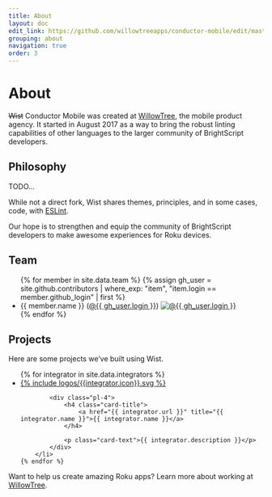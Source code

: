 ```yaml
---
title: About
layout: doc
edit_link: https://github.com/willowtreeapps/conductor-mobile/edit/master/docs/about.md
grouping: about
navigation: true
order: 3
---
```


# About

~~Wist~~ Conductor Mobile was created at [WillowTree](https://willowtreeapps.com/), the mobile product agency. 
It started in August 2017 as a way to bring the robust linting capabilities of other languages to the larger community of BrightScript developers.


## Philosophy
TODO...

While not a direct fork, Wist shares themes, principles, and in some cases, code, with [ESLint](https://eslint.org).

Our hope is to strengthen and equip the community of BrightScript developers to make awesome experiences for Roku devices.


## Team

<ul class="list-group list-group-team">
    {% for member in site.data.team %}
        {% assign gh_user = site.github.contributors | where_exp: "item", "item.login == member.github_login" | first %}
        <li class="list-group-item d-flex justify-content-between align-items-center">
            <span>{{ member.name }} (<a href="{{ gh_user.html_url }}" title="@{{ gh_user.login }}">@{{ gh_user.login }}</a>)</span>
            <a href="{{ gh_user.html_url }}" title="@{{ gh_user.login }}"><img src="{{ gh_user.avatar_url }}" alt="@{{ gh_user.login }}"></a>
        </li>
    {% endfor %}
</ul>

## Projects

Here are some projects we’ve built using Wist.

<ul class="list-group mb-3">
    {% for integrator in site.data.integrators %}
        <li class="list-group-item d-flex justify-content-start align-items-center">
            <a class="integrator-logo" href="{{ integrator.url }}" title="{{ integrator.name }}">
                {% include logos/{{integrator.icon}}.svg %}
            </a>

            <div class="pl-4">
                <h4 class="card-title">
                    <a href="{{ integrator.url }}" title="{{ integrator.name }}">{{ integrator.name }}</a>
                </h4>

                <p class="card-text">{{ integrator.description }}</p>
            </div>
        </li>
    {% endfor %}
</ul>

Want to help us create amazing Roku apps? Learn more about working at [WillowTree](https://willowtreeapps.com/careers).